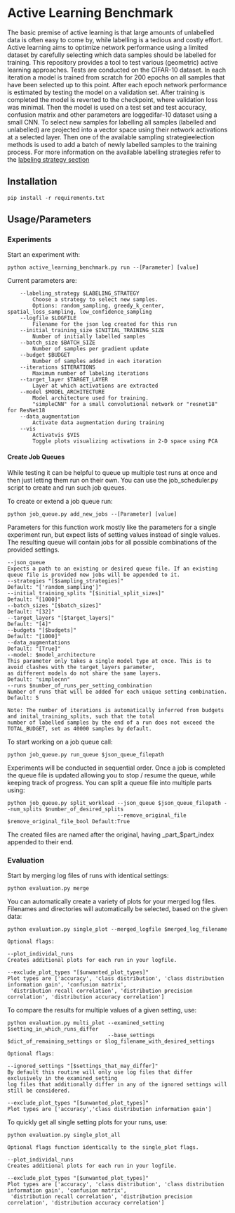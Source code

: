 # Active Learning Benchmark
The basic premise of active learning is that large amounts of unlabelled data is often easy to come by, while labelling is a tedious and costly effort. 
Active learning aims to optimize network performance using a limited dataset by carefully selecting which data samples should be labelled for training.
This repository provides a tool to test various (geometric) active learning approaches. Tests are conducted on the CIFAR-10 dataset.
In each iteration a model is trained from scratch for 200 epochs on all samples that have been selected up to this point.
After each epoch network performance is estimated by testing the model on a validation set.
After training is completed the model is reverted to the checkpoint, where validation loss was minimal.
Then the model is used on a test set and test accuracy, confusion matrix and other parameters are loggedifar-10 dataset using a small CNN.
To select new samples for labelling all samples (labelled and unlabelled) are projected into a vector space using their network activations at a selected layer. 
Then one of the available sampling strategieelection methods is used to add a batch of newly labelled samples to the training process.
For more information on the available labelling strategies refer to the [labeling strategy section](Documentation/Strategies.md)
## Installation
```
pip install -r requirements.txt
```
## Usage/Parameters
### Experiments
Start an experiment with:
```
python active_learning_benchmark.py run --[Parameter] [value]
```
Current parameters are:
```
    --labeling_strategy $LABELING_STRATEGY
        Choose a strategy to select new samples. 
        Options: random_sampling, greedy_k_center, spatial_loss_sampling, low_confidence_sampling
    --logfile $LOGFILE
        Filename for the json log created for this run
    --initial_training_size $INITIAL_TRAINING_SIZE
        Number of initially labelled samples
    --batch_size $BATCH_SIZE
        Number of samples per gradient update
    --budget $BUDGET
        Number of samples added in each iteration
    --iterations $ITERATIONS
        Maximum number of labeling iterations
    --target_layer $TARGET_LAYER
        Layer at which activations are extracted
    --model $MODEL_ARCHITECTURE
        Model architecture used for training.
        "simpleCNN" for a small convolutional network or "resnet18" for ResNet18 
    --data_augmentation
        Activate data augmentation during training
    --vis
        Activatvis $VIS
        Toggle plots visualizing activations in 2-D space using PCA
```

#### Create Job Queues
While testing it can be helpful to queue up multiple test runs at once and then just letting them run on their own.
You can use the job_scheduler.py script to create and run such job queues.

To create or extend a job queue run: 
```
python job_queue.py add_new_jobs --[Parameter] [value]
```
Parameters for this function work mostly like the parameters for a single experiment run, but expect lists of setting 
values instead of single values. The resulting queue will contain jobs for all possible combinations of the provided settings.

```
--json_queue 
Expects a path to an existing or desired queue file. If an existing queue file is provided new jobs will be appended to it.
--strategies "[$sampling_strategies]"
Default: "['random_sampling']"
--initial_training_splits "[$initial_split_sizes]"
Default: "[1000]"
--batch_sizes "[$batch_sizes]"
Default: "[32]"
--target_layers "[$target_layers]"
Default: "[4]"
--budgets "[$budgets]"
Default: "[1000]"
--data_augmentations
Default: "[True]"
--model: $model_architecture
This parameter only takes a single model type at once. This is to avoid clashes with the target_layers parameter, 
as different models do not share the same layers.
Default: "simplecnn"
--runs $number_of_runs_per_setting_combination
Number of runs that will be added for each unique setting combination.
Default: 5

Note: The number of iterations is automatically inferred from budgets and inital_training_splits, such that the total 
number of labelled samples by the end of a run does not exceed the TOTAL_BUDGET, set as 40000 samples by default.
```

To start working on a job queue call:
```
python job_queue.py run_queue $json_queue_filepath
```
Experiments will be conducted in sequential order. Once a job is completed the queue file is updated allowing you to 
stop / resume the queue, while keeping track of progress.
You can split a queue file into multiple parts using:
```
python job_queue.py split_workload --json_queue $json_queue_filepath --num_splits $number_of_desired_splits 
                                   --remove_original_file $remove_original_file_bool Default:True
```
The created files are named after the original, having \_part_$part_index appended to their end.


### Evaluation

Start by merging log files of runs with identical settings:
```
python evaluation.py merge
```
You can automatically create a variety of plots for your merged log files.
Filenames and directories will automatically be selected, based on the given data:
```
python evaluation.py single_plot --merged_logfile $merged_log_filename

Optional flags:

--plot_individal_runs
Creates additional plots for each run in your logfile.

--exclude_plot_types "[$unwanted_plot_types]"
Plot types are ['accuracy', 'class distribution', 'class distribution information gain', 'confusion matrix',
 'distribution recall correlation', 'distribution precision correlation', 'distribution accuracy correlation']
```
To compare the results for multiple values of a given setting, use:
```
python evaluation.py multi_plot --examined_setting $setting_in_which_runs_differ 
                                --base_settings $dict_of_remaining_settings or $log_filename_with_desired_settings

Optional flags:

--ignored_settings "[$settings_that_may_differ]"
By default this routine will only use log files that differ exclusively in the examined_setting
log files that additionally differ in any of the ignored settings will still be considered.

--exclude_plot_types "[$unwanted_plot_types]"
Plot types are ['accuracy','class distribution information gain']
```
To quickly get all single setting plots for your runs, use:
```
python evaluation.py single_plot_all 

Optional flags function identically to the single_plot flags.

--plot_individal_runs
Creates additional plots for each run in your logfile.

--exclude_plot_types "[$unwanted_plot_types]"
Plot types are ['accuracy', 'class distribution', 'class distribution information gain', 'confusion matrix',
 'distribution recall correlation', 'distribution precision correlation', 'distribution accuracy correlation']
```

<!--stackedit_data:
eyJoaXN0b3J5IjpbMTc0NDIyNzgxN119
-->